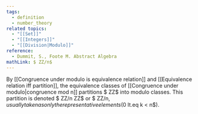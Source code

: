 ```yaml
---
tags:
  - definition
  - number_theory
related topics:
  - "[[Set]]"
  - "[[Integers]]"
  - "[[Division|Modulo]]"
reference:
  - Dummit, S., Foote M. Abstract Algebra
mathLink: $ ZZ/n$
---
```

By [[Congruence under modulo is equivalence relation]] and [[Equivalence relation iff partition]], the equivalence classes of [[Congruence under modulo|congruence mod n]] partitions $ ZZ$ into modulo classes. This partition is denoted $ ZZ/n ZZ$ or $ ZZ/n$, usually taken as only the representative elements ($0 lt.eq k < n$).
